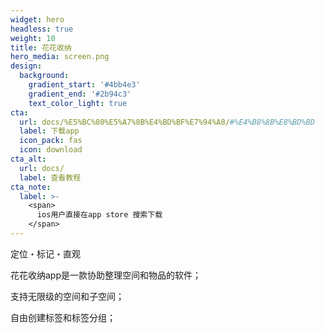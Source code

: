 ```yaml
---
widget: hero
headless: true
weight: 10
title: 花花收纳
hero_media: screen.png
design:
  background:
    gradient_start: '#4bb4e3'
    gradient_end: '#2b94c3'
    text_color_light: true
cta:
  url: docs/%E5%BC%80%E5%A7%8B%E4%BD%BF%E7%94%A8/#%E4%B8%8B%E8%BD%BD
  label: 下载app
  icon_pack: fas
  icon: download
cta_alt:
  url: docs/
  label: 查看教程
cta_note:
  label: >-
    <span>
      ios用户直接在app store 搜索下载
    </span>
---
```


定位・标记・直观    

花花收纳app是一款协助整理空间和物品的软件；  
  
支持无限级的空间和子空间；  
  
自由创建标签和标签分组；
  
  






